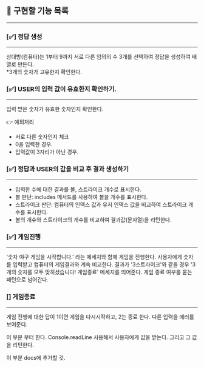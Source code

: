 ## 📝 구현할 기능 목록

---

### [✅] 정답 생성

---

상대방(컴퓨터)는 1부터 9까지 서로 다른 임의의 수 3개를 선택하여 정답을 생성하여 배열로 만든다.<br>
\*3개의 숫자가 고유한지 확인한다.

### [✅] USER의 입력 값이 유효한지 확인하기.

---

입력 받은 숫자가 유효한 숫자인지 확인한다.

👉 예외처리

- 서로 다른 숫자인지 체크
- 0을 입력한 경우.
- 입력값이 3자리가 아닌 경우.

### [✅] 정답과 USER의 값을 비교 후 결과 생성하기

---

- 입력한 수에 대한 결과를 볼, 스트라이크 개수로 표시한다.
- 볼 판단: includes 메서드를 사용하여 볼을 개수를 표시한다.
- 스트라이크 판단: 컴퓨터의 인덱스 값과 유저 인덱스 값을 비교하여 스트라이크 개수를 표시한다.
- 볼의 개수와 스트라이크의 개수를 비교하여 결과값(문자열)을 리턴한다.

### [✅] 게임진행

---

'숫자 야구 게임을 시작합니다.' 라는 메세지와 함께 게임을 진행한다.
사용자에게 숫자를 입력받고 컴퓨터의 게임결과와 계속 비교한다.
결과가 '3스트라이크'와 같을 경우
'3개의 숫자를 모두 맞히셨습니다! 게임종료' 메세지를 띄어준다.
게임 종료 여부를 묻는 패턴으로 넘어간다.

### [] 게임종료

---

게임 진행에 대한 답이 1이면 게임을 다시시작하고, 2는 종료 한다. 다른 입력을 에러를 보여준다.

이 부분 부터 한다.
Console.readLine 사용해서 사용자에게 값을 받는다.
그리고 그 값을 리턴한다.

이 부분 docs에 추가할 것.

